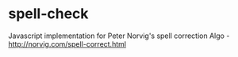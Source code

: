 # spell-check
Javascript implementation for Peter Norvig's spell correction Algo - http://norvig.com/spell-correct.html

